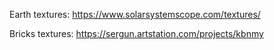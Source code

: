Earth textures: https://www.solarsystemscope.com/textures/

Bricks textures: https://sergun.artstation.com/projects/kbnmy
